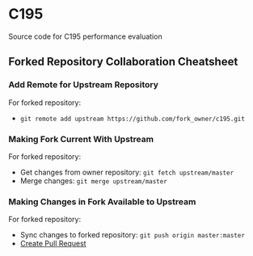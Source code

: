 # C195

Source code for C195 performance evaluation

## Forked Repository Collaboration Cheatsheet

### Add Remote for Upstream Repository

For forked repository:

- `git remote add upstream https://github.com/fork_owner/c195.git`

### Making Fork Current With Upstream

For forked repository:

- Get changes from owner repository: `git fetch upstream/master`
- Merge changes: `git merge upstream/master`

### Making Changes in Fork Available to Upstream

For forked repository:

- Sync changes to forked repository: `git push origin master:master`
- [Create Pull Request](https://github.com/fork_owner/C195/pulls)

